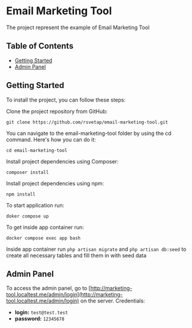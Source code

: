 # Email Marketing Tool

The project represent the example of Email Marketing Tool

## Table of Contents

- [Getting Started](#getting-started)
- [Admin Panel](#admin-panel)

## Getting Started

To install the project, you can follow these steps:

Clone the project repository from GitHub:

```
git clone https://github.com/rsvetap/email-marketing-tool.git
```
You can navigate to the email-marketing-tool folder by using the cd command. Here's how you can do it:

```
cd email-marketing-tool
```

Install project dependencies using Composer:

```
composer install
```

Install project dependencies using npm:

```
npm install
```


To start application run:

```
doker compose up
```

To get inside app container run:

```
docker compose exec app bash
```

Inside app container run  `php artisan migrate` and `php artisan db:seed` to create all necessary tables and fill them in with seed data

## Admin Panel

To access the admin panel, go to [http://marketing-tool.localtest.me/admin/login](http://marketing-tool.localtest.me/admin/login) on the server.
Credentials:
 - **login:** `test@test.test`
 - **password:** `12345678`
